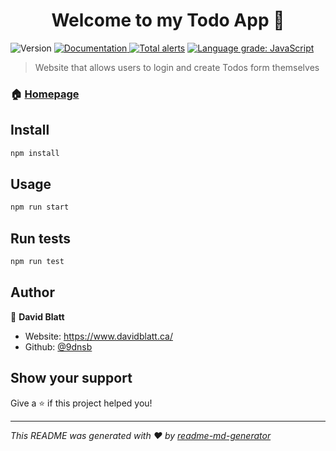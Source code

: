 <h1 align="center">Welcome to my Todo App 👋</h1>
<p>
  <img alt="Version" src="https://img.shields.io/badge/version-0.1.0-blue.svg?cacheSeconds=2592000" />
  <a href="https://github.com/9dnsb/todo-app" target="_blank">
    <img alt="Documentation" src="https://img.shields.io/badge/documentation-yes-brightgreen.svg" />
  </a>
  <a href="https://lgtm.com/projects/g/9dnsb/todo-app/alerts/"><img alt="Total alerts" src="https://img.shields.io/lgtm/alerts/g/9dnsb/todo-app.svg?logo=lgtm&logoWidth=18"/></a>
<a href="https://lgtm.com/projects/g/9dnsb/todo-app/context:javascript"><img alt="Language grade: JavaScript" src="https://img.shields.io/lgtm/grade/javascript/g/9dnsb/todo-app.svg?logo=lgtm&logoWidth=18"/></a>

</p>

> Website that allows users to login and create Todos form themselves

### 🏠 [Homepage](https://todoapp9dnsb.herokuapp.com/)

## Install

```sh
npm install
```

## Usage

```sh
npm run start
```

## Run tests

```sh
npm run test
```

## Author

👤 **David Blatt**

- Website: https://www.davidblatt.ca/
- Github: [@9dnsb](https://github.com/9dnsb)

## Show your support

Give a ⭐️ if this project helped you!

---

_This README was generated with ❤️ by [readme-md-generator](https://github.com/kefranabg/readme-md-generator)_
